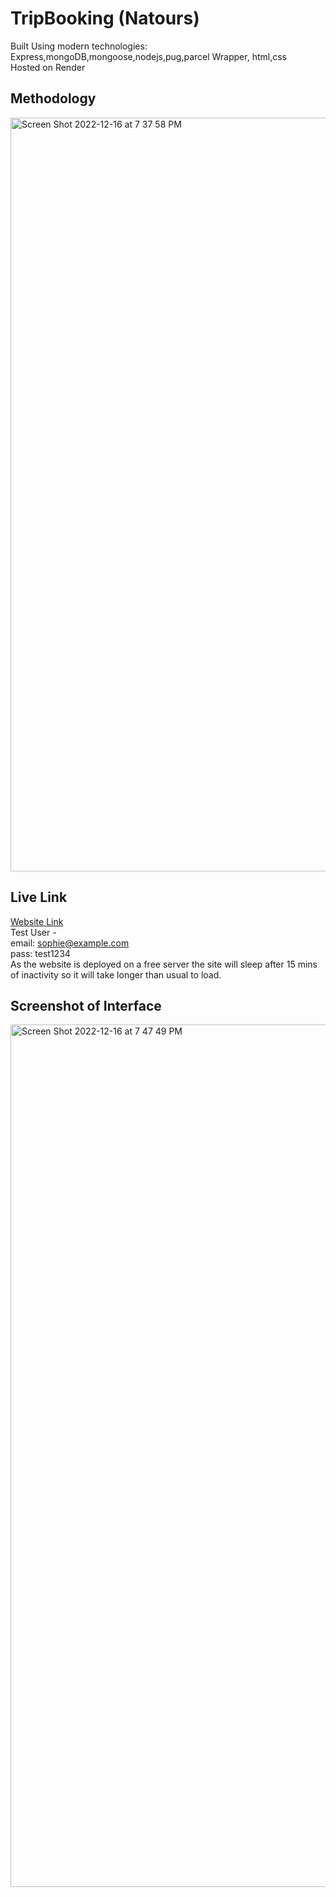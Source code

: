 # TripBooking (Natours) #

Built Using modern technologies: Express,mongoDB,mongoose,nodejs,pug,parcel Wrapper, html,css
<br />Hosted on Render
##  Methodology
<img width="1206" alt="Screen Shot 2022-12-16 at 7 37 58 PM" src="https://user-images.githubusercontent.com/57176666/208116134-8c760b3e-2200-4af8-97f0-3b6232cc2d31.png">
<br />

## Live Link
[Website Link](https://trip-booking.onrender.com/)
<br />Test User - <br />
email: sophie@example.com <br />
pass: test1234 <br />
As the website is deployed on a free server the site will sleep after 15 mins of inactivity so it will take longer than usual to load.
<br />

## Screenshot of Interface

<img width="1380" alt="Screen Shot 2022-12-16 at 7 47 49 PM" src="https://user-images.githubusercontent.com/57176666/208118062-fff67c13-46fb-43d1-bae5-2acdf7d68a58.png">
